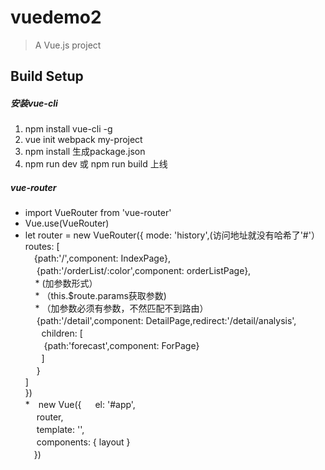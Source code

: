 # vuedemo2

> A Vue.js project

## Build Setup

##### 安装vue-cli
 1. npm install vue-cli -g
 2. vue init webpack my-project
 3. npm install 生成package.json
 4. npm run dev 或 npm run build 上线

##### vue-router
* import VueRouter from 'vue-router'
* Vue.use(VueRouter)
* let router = new VueRouter({
	mode: 'history',(访问地址就没有哈希了'#'）<br>
	routes: [<br>
	  　{path:'/',component: IndexPage},<br>
	  　{path:'/orderList/:color',component: orderListPage},<br>
     * (加参数形式）<br>
     * （this.$route.params获取参数)<br>
     * （加参数必须有参数，不然匹配不到路由）<br>
	  　{path:'/detail',component: DetailPage,redirect:'/detail/analysis',<br>
	   　 children: [<br>
	      　{path:'forecast',component: ForPage}<br>
	    　]<br>
	  　}<br>
	]<br>
})<br>
*　new Vue({
  　el: '#app',<br>
  　router,<br>
  　template: '<layout/>',<br>
  　components: { layout }<br>
　})<br>
